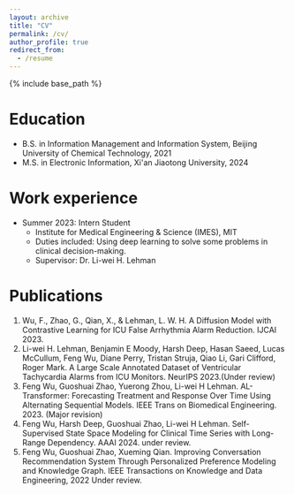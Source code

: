 ```yaml
---
layout: archive
title: "CV"
permalink: /cv/
author_profile: true
redirect_from:
  - /resume
---
```


{% include base_path %}

Education
======
* B.S. in Information Management and Information System, Beijing University of Chemical Technology, 2021
* M.S. in Electronic Information, Xi'an Jiaotong University, 2024
<!-- * Ph.D in Version Control Theory, GitHub University, 2018 (expected) -->

Work experience
======
* Summer 2023: Intern Student
  * Institute for Medical Engineering & Science (IMES), MIT
  * Duties included: Using deep learning to solve some problems in clinical decision-making.
  * Supervisor: Dr. Li-wei H. Lehman

  
Publications
======
1. 	Wu, F., Zhao, G., Qian, X., & Lehman, L. W. H. A Diffusion Model with Contrastive Learning for ICU False Arrhythmia Alarm Reduction. IJCAI 2023.
2. Li-wei H. Lehman, Benjamin E Moody, Harsh Deep, Hasan Saeed, Lucas McCullum, Feng Wu, Diane Perry, Tristan Struja, Qiao Li, Gari Clifford, Roger Mark. A Large Scale Annotated Dataset of Ventricular Tachycardia Alarms from ICU Monitors. NeurIPS 2023.(Under review)
3.	Feng Wu, Guoshuai Zhao, Yuerong Zhou, Li-wei H Lehman. AL-Transformer: Forecasting Treatment and Response Over Time Using Alternating Sequential Models. IEEE Trans on Biomedical Engineering. 2023. (Major revision)
4.	Feng Wu, Harsh Deep, Guoshuai Zhao, Li-wei H Lehman. Self-Supervised State Space Modeling for Clinical Time Series with Long-Range Dependency. AAAI 2024. under review.
5.	Feng Wu, Guoshuai Zhao, Xueming Qian. Improving Conversation Recommendation System Through Personalized Preference Modeling and Knowledge Graph. IEEE Transactions on Knowledge and Data Engineering, 2022 Under review.



